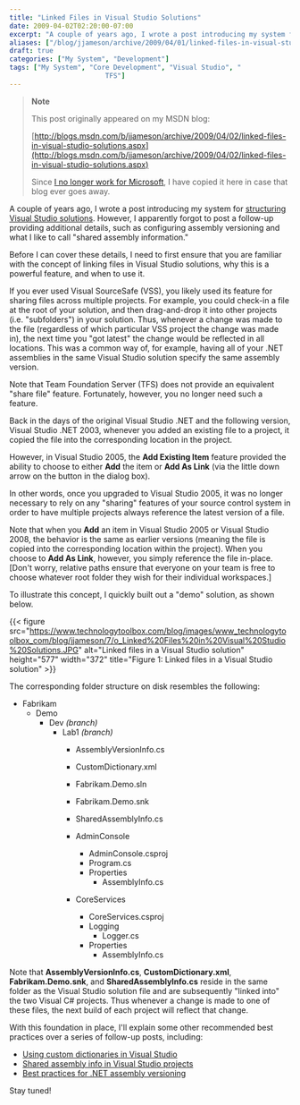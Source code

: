 ```yaml
---
title: "Linked Files in Visual Studio Solutions"
date: 2009-04-02T02:20:00-07:00
excerpt: "A couple of years ago, I wrote a post introducing my system for structuring Visual Studio solutions . However, I apparently forgot to post a follow-up providing additional details, such as configuring assembly versioning and what I like to call \"shared..."
aliases: ["/blog/jjameson/archive/2009/04/01/linked-files-in-visual-studio-solutions.aspx"]
draft: true
categories: ["My System", "Development"]
tags: ["My System", "Core Development", "Visual Studio", "
                        TFS"]
---
```


> **Note**
>
> This post originally appeared on my MSDN blog:
>
> [http://blogs.msdn.com/b/jjameson/archive/2009/04/02/linked-files-in-visual-studio-solutions.aspx](http://blogs.msdn.com/b/jjameson/archive/2009/04/02/linked-files-in-visual-studio-solutions.aspx)
>
> Since [I no longer work for Microsoft](/blog/jjameson/2011/09/02/last-day-with-microsoft), I have copied it here in case that blog                 ever goes away.

A couple of years ago, I wrote a post introducing my system for [structuring Visual Studio solutions](/blog/jjameson/2007/04/18/structure-visual-studio-solutions). However, I apparently forgot to post         a follow-up providing additional details, such as configuring assembly versioning         and what I like to call "shared assembly information."

Before I can cover these details, I need to first ensure that you are familiar with         the concept of linking files in Visual Studio solutions, why this is a powerful         feature, and when to use it.

If you ever used Visual SourceSafe (VSS), you likely used its feature for sharing         files across multiple projects. For example, you could check-in a file at the root         of your solution, and then drag-and-drop it into other projects (i.e. "subfolders")         in your solution. Thus, whenever a change was made to the file (regardless of which         particular VSS project the change was made in), the next time you "got latest" the         change would be reflected in all locations. This was a common way of, for example,         having all of your .NET assemblies in the same Visual Studio solution specify the         same assembly version.

Note that Team Foundation Server (TFS) does not provide an equivalent "share file"         feature. Fortunately, however, you no longer need such a feature.

Back in the days of the original Visual Studio .NET and the following version, Visual         Studio .NET 2003, whenever you added an existing file to a project, it copied the         file into the corresponding location in the project.

However, in Visual Studio 2005, the **Add Existing Item** feature provided         the ability to choose to either **Add** the item or **Add As Link** (via the little down arrow on the button in the dialog box).

In other words, once you upgraded to Visual Studio 2005, it was no longer necessary         to rely on any "sharing" features of your source control system in order to have         multiple projects always reference the latest version of a file.

Note that when you **Add** an item in Visual Studio 2005 or Visual         Studio 2008, the behavior is the same as earlier versions (meaning the file is copied         into the corresponding location within the project). When you choose to **Add
As Link**, however, you simply reference the file in-place. [Don't worry,         relative paths ensure that everyone on your team is free to choose whatever root         folder they wish for their individual workspaces.]

To illustrate this concept, I quickly built out a "demo" solution, as shown below.

{{< figure
src="https://www.technologytoolbox.com/blog/images/www_technologytoolbox_com/blog/jjameson/7/o_Linked%20Files%20in%20Visual%20Studio%20Solutions.JPG"
alt="Linked files in a Visual Studio solution"
height="577"
width="372"
title="Figure 1: Linked files in a Visual Studio solution" >}}

The corresponding folder structure on disk resembles the following:

- Fabrikam
  - Demo
    - Dev *(branch)*
      - Lab1 *(branch)*
        - AssemblyVersionInfo.cs
        
        - CustomDictionary.xml
        
        - Fabrikam.Demo.sln
        
        - Fabrikam.Demo.snk
        
        - SharedAssemblyInfo.cs
        
        - AdminConsole
          
          - AdminConsole.csproj
          - Program.cs
          - Properties
            - AssemblyInfo.cs
        
        - CoreServices
          
          - CoreServices.csproj
          - Logging
            - Logger.cs
          - Properties
            - AssemblyInfo.cs

Note that **AssemblyVersionInfo.cs**, **CustomDictionary.xml**,         **Fabrikam.Demo.snk**, and **SharedAssemblyInfo.cs** reside         in the same folder as the Visual Studio solution file and are subsequently "linked         into" the two Visual C# projects. Thus whenever a change is made to one of these         files, the next build of each project will reflect that change.

With this foundation in place, I'll explain some other recommended best practices         over a series of follow-up posts, including:

- [Using custom dictionaries in Visual Studio](/blog/jjameson/2009/04/02/ca1704-code-analysis-warning-and-using-custom-dictionaries-in-visual-studio)
- [Shared assembly info in Visual Studio projects](/blog/jjameson/2009/04/03/shared-assembly-info-in-visual-studio-projects)
- [Best practices for .NET assembly versioning](/blog/jjameson/2009/04/03/best-practices-for-net-assembly-versioning)

Stay tuned!

